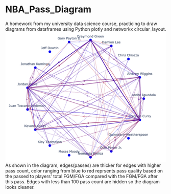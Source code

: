 # NBA_Pass_Diagram
A homework from my university data science course, practicing to draw diagrams from dataframes using Python plotly and networkx circular_layout.
![2021-22-GSW](2021-22-GSW.png)
As shown in the diagram, edges(passes) are thicker for edges with higher pass count, color ranging from blue to red reprsents pass quality based on the passed to players' total FGM/FGA compared with the FGM/FGA after this pass. Edges with less than 100 pass count are hidden so the diagram looks cleaner.

